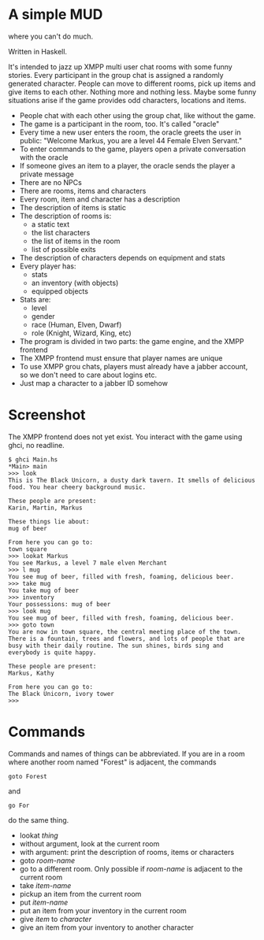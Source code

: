 A simple MUD
============

where you can't do much.

Written in Haskell.

It's intended to jazz up XMPP multi user chat rooms with some funny stories.
Every participant in the group chat is assigned a randomly generated character.
People can move to different rooms, pick up items and give items to each other.
Nothing more and nothing less. Maybe some funny situations arise if the game
provides odd characters, locations and items.

- People chat with each other using the group chat, like without the game.
- The game is a participant in the room, too. It's called "oracle"
- Every time a new user enters the room, the oracle greets the user in public:
  "Welcome Markus, you are a level 44 Female Elven Servant."
- To enter commands to the game, players open a private conversation with the oracle
- If someone gives an item to a player, the oracle sends the player a private
  message
- There are no NPCs
- There are rooms, items and characters
- Every room, item and character has a description
- The description of items is static
- The description of rooms is:
  - a static text
  - the list characters
  - the list of items in the room
  - list of possible exits
- The description of characters depends on equipment and stats
- Every player has:
  - stats
  - an inventory (with objects)
  - equipped objects
- Stats are:
  - level
  - gender
  - race (Human, Elven, Dwarf)
  - role (Knight, Wizard, King, etc)
- The program is divided in two parts: the game engine, and the XMPP frontend
- The XMPP frontend must ensure that player names are unique
- To use XMPP grou chats, players must already have a jabber account, so we
  don't need to care about logins etc.
- Just map a character to a jabber ID somehow

Screenshot
==========

The XMPP frontend does not yet exist. You interact with the game using ghci, no readline.

    $ ghci Main.hs
    *Main> main
    >>> look
    This is The Black Unicorn, a dusty dark tavern. It smells of delicious food. You hear cheery background music.

    These people are present:
    Karin, Martin, Markus

    These things lie about:
    mug of beer

    From here you can go to:
    town square
    >>> lookat Markus
    You see Markus, a level 7 male elven Merchant
    >>> l mug
    You see mug of beer, filled with fresh, foaming, delicious beer.
    >>> take mug
    You take mug of beer
    >>> inventory
    Your possessions: mug of beer
    >>> look mug
    You see mug of beer, filled with fresh, foaming, delicious beer.
    >>> goto town
    You are now in town square, the central meeting place of the town. There is a fountain, trees and flowers, and lots of people that are busy with their daily routine. The sun shines, birds sing and everybody is quite happy.

    These people are present:
    Markus, Kathy

    From here you can go to:
    The Black Unicorn, ivory tower
    >>>

Commands
========

Commands and names of things can be abbreviated. If you are in a room where another room named "Forest" is adjacent, the commands

    goto Forest

and

    go For

do the same thing.

- lookat *thing*
 - without argument, look at the current room
 - with argument: print the description of rooms, items or characters
- goto *room-name*
 - go to a different room. Only possible if *room-name* is adjacent to the
   current room
- take *item-name*
 - pickup an item from the current room
- put *item-name*
 - put an item from your inventory in the current room
- give *item* to *character*
 - give an item from your inventory to another character
